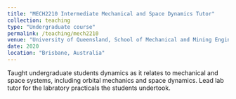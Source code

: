 ```yaml
---
title: "MECH2210 Intermediate Mechanical and Space Dynamics Tutor"
collection: teaching
type: "Undergraduate course"
permalink: /teaching/mech2210
venue: "University of Queensland, School of Mechanical and Mining Engineering"
date: 2020
location: "Brisbane, Australia"
---
```


Taught undergraduate students dynamics as it relates to mechanical and space systems, including orbital mechanics and space dynamics. Lead lab tutor for the labratory practicals the students undertook. 
